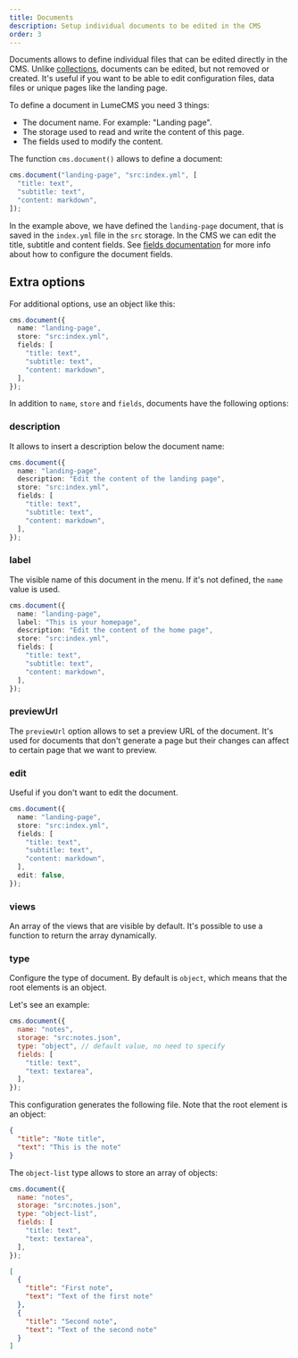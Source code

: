 ```yaml
---
title: Documents
description: Setup individual documents to be edited in the CMS
order: 3
---
```


Documents allows to define individual files that can be edited directly in the
CMS. Unlike [collections](collections.md), documents can be edited, but not
removed or created. It's useful if you want to be able to edit configuration
files, data files or unique pages like the landing page.

To define a document in LumeCMS you need 3 things:

- The document name. For example: "Landing page".
- The storage used to read and write the content of this page.
- The fields used to modify the content.

The function `cms.document()` allows to define a document:

```ts
cms.document("landing-page", "src:index.yml", [
  "title: text",
  "subtitle: text",
  "content: markdown",
]);
```

In the example above, we have defined the `landing-page` document, that is saved
in the `index.yml` file in the `src` storage. In the CMS we can edit the title,
subtitle and content fields. See [fields documentation](../fields/index.md) for
more info about how to configure the document fields.

## Extra options

For additional options, use an object like this:

```ts
cms.document({
  name: "landing-page",
  store: "src:index.yml",
  fields: [
    "title: text",
    "subtitle: text",
    "content: markdown",
  ],
});
```

In addition to `name`, `store` and `fields`, documents have the following
options:

### description

It allows to insert a description below the document name:

```ts
cms.document({
  name: "landing-page",
  description: "Edit the content of the landing page",
  store: "src:index.yml",
  fields: [
    "title: text",
    "subtitle: text",
    "content: markdown",
  ],
});
```

### label

The visible name of this document in the menu. If it's not defined, the `name`
value is used.

```ts
cms.document({
  name: "landing-page",
  label: "This is your homepage",
  description: "Edit the content of the home page",
  store: "src:index.yml",
  fields: [
    "title: text",
    "subtitle: text",
    "content: markdown",
  ],
});
```

### previewUrl

The `previewUrl` option allows to set a preview URL of the document. It's used for
documents that don't generate a page but their changes can affect to certain
page that we want to preview.

### edit

Useful if you don't want to edit the document.

```ts
cms.document({
  name: "landing-page",
  store: "src:index.yml",
  fields: [
    "title: text",
    "subtitle: text",
    "content: markdown",
  ],
  edit: false,
});
```

### views

An array of the views that are visible by default. It's possible to use a
function to return the array dynamically.

### type

Configure the type of document. By default is `object`, which means that the root elements is an object. 

Let's see an example:

```js
cms.document({
  name: "notes",
  storage: "src:notes.json",
  type: "object", // default value, no need to specify
  fields: [
    "title: text",
    "text: textarea",
  ],
});
```

This configuration generates the following file. Note that the root element is an object:

```json
{
  "title": "Note title",
  "text": "This is the note"
}
```

The `object-list` type allows to store an array of objects:

```js
cms.document({
  name: "notes",
  storage: "src:notes.json",
  type: "object-list",
  fields: [
    "title: text",
    "text: textarea",
  ],
});
```

```json
[
  {
    "title": "First note",
    "text": "Text of the first note"
  },
  {
    "title": "Second note",
    "text": "Text of the second note"
  }
]
```
